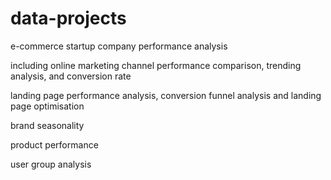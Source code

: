 # data-projects

e-commerce startup company performance analysis

including online marketing channel performance comparison, trending analysis, and conversion rate

landing page performance analysis, conversion funnel analysis and landing page optimisation 

brand seasonality

product performance

user group analysis

